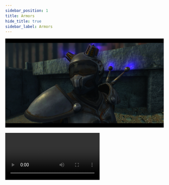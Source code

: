 ```yaml
---
sidebar_position: 1
title: Armors
hide_title: true
sidebar_label: Armors
---
```

![Armor 1](assets/armors/armor1.png)

<video controls>
  <source src="/ubc.mp4"/>
</video>
